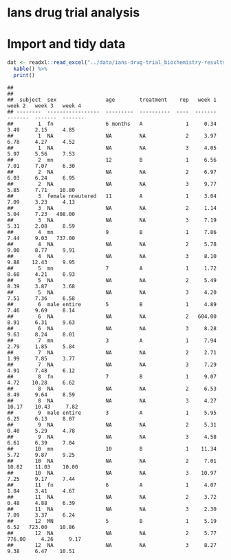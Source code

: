 Ians drug trial analysis
================

Import and tidy data
====================

``` r
dat <- readxl::read_excel("../data/ians-drug-trial_biochemistry-results_20171020.xls", sheet = 1, na = "*") %>%
  kable() %>% 
  print()
```

    ## 
    ## 
    ##  subject  sex                age        treatment    rep   week 1   week 2   week 3   week 4
    ## --------  -----------------  ---------  ----------  ----  -------  -------  -------  -------
    ##        1  fn                 6 months   A              1     0.34     3.49     2.15     4.85
    ##        1  NA                 NA         NA             2     3.97     6.78     4.27     4.52
    ##        1  NA                 NA         NA             3     4.05     5.97     5.56     7.53
    ##        2  mn                 12         B              1     6.56     7.01     7.07     6.30
    ##        2  NA                 NA         NA             2     6.97     6.03     6.24     6.95
    ##        2  NA                 NA         NA             3     9.77     5.85     7.71    10.80
    ##        3  female nneutered   11         A              1     3.04     7.09     3.23     4.13
    ##        3  NA                 NA         NA             2     1.14     5.04     7.23   408.00
    ##        3  NA                 NA         NA             3     7.19     5.31     2.08     8.59
    ##        4  mn                 9          B              1     7.86     7.44     9.03   737.00
    ##        4  NA                 NA         NA             2     5.78     9.00     8.77     9.91
    ##        4  NA                 NA         NA             3     8.10     9.88    12.43     9.95
    ##        5  mn                 7          A              1     1.72     8.68     4.21     0.93
    ##        5  NA                 NA         NA             2     5.49     8.39     3.87     3.68
    ##        5  NA                 NA         NA             3     4.20     7.51     7.36     6.58
    ##        6  male entire        5          B              1     4.89     7.46     9.69     8.14
    ##        6  NA                 NA         NA             2   604.00     8.91     6.31     9.63
    ##        6  NA                 NA         NA             3     8.28     9.63     8.24     8.01
    ##        7  mn                 3          A              1     7.94     2.79     1.85     5.84
    ##        7  NA                 NA         NA             2     2.71     1.99     7.85     3.77
    ##        7  NA                 NA         NA             3     7.29     4.91     7.48     6.12
    ##        8  fn                 7          B              1     9.07     4.72    10.28     6.62
    ##        8  NA                 NA         NA             2     6.53     8.49     9.64     8.59
    ##        8  NA                 NA         NA             3     4.27    10.17    10.43     7.82
    ##        9  male entire        3          A              1     5.95     6.25     6.13     8.07
    ##        9  NA                 NA         NA             2     5.31     0.40     5.29     4.78
    ##        9  NA                 NA         NA             3     4.58     6.61     6.39     7.04
    ##       10  mn                 10         B              1    11.34     5.72     9.87     9.25
    ##       10  NA                 NA         NA             2     7.01    10.82    11.03    10.00
    ##       10  NA                 NA         NA             3    10.97     7.25     9.17     7.44
    ##       11  fn                 6          A              1     4.07     1.84     3.41     4.67
    ##       11  NA                 NA         NA             2     3.72     0.48     4.88     6.39
    ##       11  NA                 NA         NA             3     2.30     7.09     3.37     6.24
    ##       12  MN                 5          B              1     5.19     6.52   723.00    10.86
    ##       12  NA                 NA         NA             2     5.77   776.00     4.26     9.17
    ##       12  NA                 NA         NA             3     8.27     9.38     6.47    10.51

